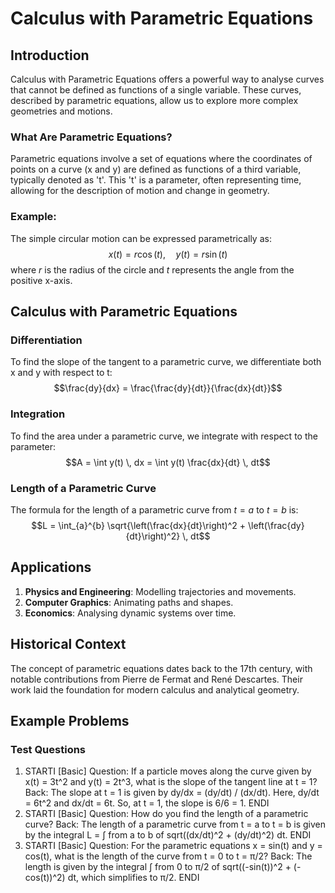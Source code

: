 # Calculus with Parametric Equations

## Introduction
Calculus with Parametric Equations offers a powerful way to analyse curves that cannot be defined as functions of a single variable. These curves, described by parametric equations, allow us to explore more complex geometries and motions.

### What Are Parametric Equations?
Parametric equations involve a set of equations where the coordinates of points on a curve (x and y) are defined as functions of a third variable, typically denoted as 't'. This 't' is a parameter, often representing time, allowing for the description of motion and change in geometry.

### Example:
The simple circular motion can be expressed parametrically as:
$$x(t) = r \cos(t), \quad y(t) = r \sin(t)$$
where $r$ is the radius of the circle and $t$ represents the angle from the positive x-axis.

## Calculus with Parametric Equations

### Differentiation
To find the slope of the tangent to a parametric curve, we differentiate both x and y with respect to t:
$$\frac{dy}{dx} = \frac{\frac{dy}{dt}}{\frac{dx}{dt}}$$

### Integration
To find the area under a parametric curve, we integrate with respect to the parameter:
$$A = \int y(t) \, dx = \int y(t) \frac{dx}{dt} \, dt$$

### Length of a Parametric Curve
The formula for the length of a parametric curve from $t = a$ to $t = b$ is:
$$L = \int_{a}^{b} \sqrt{\left(\frac{dx}{dt}\right)^2 + \left(\frac{dy}{dt}\right)^2} \, dt$$

## Applications
1. **Physics and Engineering**: Modelling trajectories and movements.
2. **Computer Graphics**: Animating paths and shapes.
3. **Economics**: Analysing dynamic systems over time.

## Historical Context
The concept of parametric equations dates back to the 17th century, with notable contributions from Pierre de Fermat and René Descartes. Their work laid the foundation for modern calculus and analytical geometry.

## Example Problems

### Test Questions
1. STARTI [Basic] Question: If a particle moves along the curve given by x(t) = 3t^2 and y(t) = 2t^3, what is the slope of the tangent line at t = 1? Back: The slope at t = 1 is given by dy/dx = (dy/dt) / (dx/dt). Here, dy/dt = 6t^2 and dx/dt = 6t. So, at t = 1, the slope is 6/6 = 1. ENDI
2. STARTI [Basic] Question: How do you find the length of a parametric curve? Back: The length of a parametric curve from t = a to t = b is given by the integral L = ∫ from a to b of sqrt((dx/dt)^2 + (dy/dt)^2) dt. ENDI
3. STARTI [Basic] Question: For the parametric equations x = sin(t) and y = cos(t), what is the length of the curve from t = 0 to t = π/2? Back: The length is given by the integral ∫ from 0 to π/2 of sqrt((-sin(t))^2 + (-cos(t))^2) dt, which simplifies to π/2. ENDI